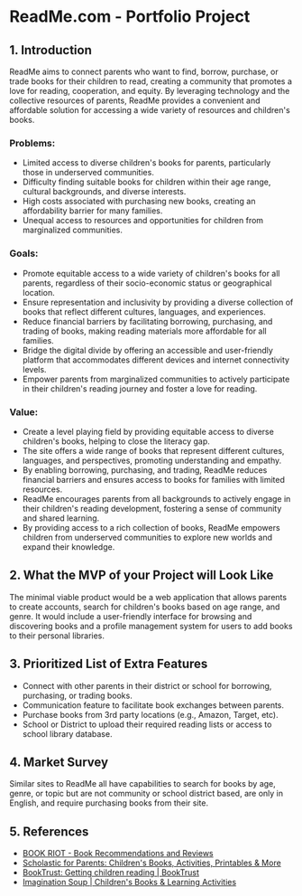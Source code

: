 # ReadMe.com - Portfolio Project

## 1. Introduction

ReadMe aims to connect parents who want to find, borrow, purchase, or trade books for their children to read, creating a community that promotes a love for reading, cooperation, and equity. By leveraging technology and the collective resources of parents, ReadMe provides a convenient and affordable solution for accessing a wide variety of resources and children's books.

### Problems:
- Limited access to diverse children's books for parents, particularly those in underserved communities.
- Difficulty finding suitable books for children within their age range, cultural backgrounds, and diverse interests.
- High costs associated with purchasing new books, creating an affordability barrier for many families.
- Unequal access to resources and opportunities for children from marginalized communities.

### Goals:
- Promote equitable access to a wide variety of children's books for all parents, regardless of their socio-economic status or geographical location.
- Ensure representation and inclusivity by providing a diverse collection of books that reflect different cultures, languages, and experiences.
- Reduce financial barriers by facilitating borrowing, purchasing, and trading of books, making reading materials more affordable for all families.
- Bridge the digital divide by offering an accessible and user-friendly platform that accommodates different devices and internet connectivity levels.
- Empower parents from marginalized communities to actively participate in their children's reading journey and foster a love for reading.

### Value:
- Create a level playing field by providing equitable access to diverse children's books, helping to close the literacy gap.
- The site offers a wide range of books that represent different cultures, languages, and perspectives, promoting understanding and empathy.
- By enabling borrowing, purchasing, and trading, ReadMe reduces financial barriers and ensures access to books for families with limited resources.
- ReadMe encourages parents from all backgrounds to actively engage in their children's reading development, fostering a sense of community and shared learning.
- By providing access to a rich collection of books, ReadMe empowers children from underserved communities to explore new worlds and expand their knowledge.

## 2. What the MVP of your Project will Look Like

The minimal viable product would be a web application that allows parents to create accounts, search for children's books based on age range, and genre. It would include a user-friendly interface for browsing and discovering books and a profile management system for users to add books to their personal libraries.

## 3. Prioritized List of Extra Features

- Connect with other parents in their district or school for borrowing, purchasing, or trading books.
- Communication feature to facilitate book exchanges between parents.
- Purchase books from 3rd party locations (e.g., Amazon, Target, etc).
- School or District to upload their required reading lists or access to school library database.

## 4. Market Survey

Similar sites to ReadMe all have capabilities to search for books by age, genre, or topic but are not community or school district based, are only in English, and require purchasing books from their site.

## 5. References

- [BOOK RIOT - Book Recommendations and Reviews](https://bookriot.com/)
- [Scholastic for Parents: Children's Books, Activities, Printables & More](https://www.scholastic.com/parents/home.html)
- [BookTrust: Getting children reading | BookTrust](https://www.booktrust.org.uk/)
- [Imagination Soup | Children's Books & Learning Activities](https://imaginationsoup.net/)

